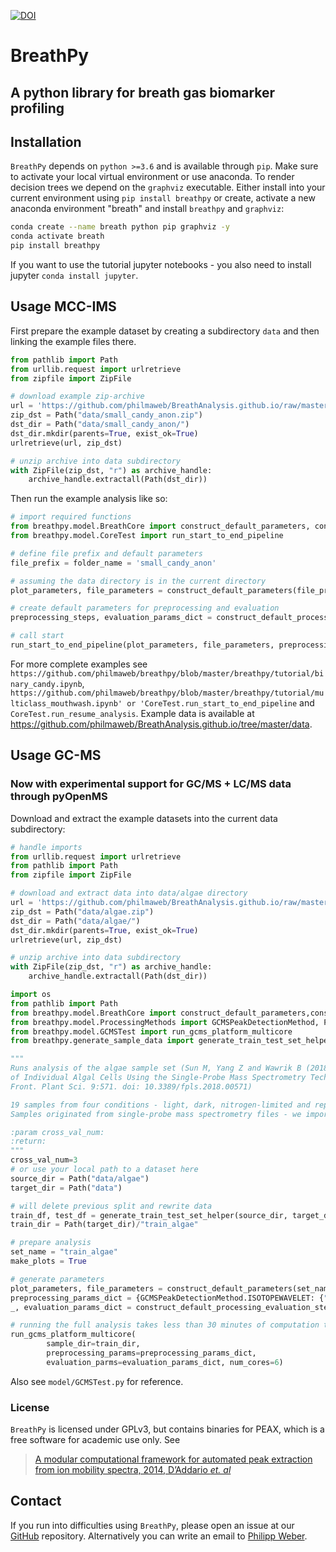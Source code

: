 [![DOI](https://zenodo.org/badge/267952107.svg)](https://zenodo.org/badge/latestdoi/267952107)

# BreathPy
## A python library for breath gas biomarker profiling

## Installation

`BreathPy` depends on `python >=3.6` and is available through `pip`. Make sure to activate your local virtual environment or use anaconda. To render decision trees we depend on the `graphviz` executable. Either install into your current environment using `pip install breathpy` or create, activate a new anaconda environment "breath" and install `breathpy` and `graphviz`:  
```bash
conda create --name breath python pip graphviz -y
conda activate breath
pip install breathpy
```

If you want to use the tutorial jupyter notebooks - you also need to install jupyter `conda install jupyter`.

## Usage MCC-IMS

First prepare the example dataset by creating a subdirectory `data` and then linking the example files there.
```python
from pathlib import Path
from urllib.request import urlretrieve
from zipfile import ZipFile

# download example zip-archive
url = 'https://github.com/philmaweb/BreathAnalysis.github.io/raw/master/data/small_candy_anon.zip'
zip_dst = Path("data/small_candy_anon.zip")
dst_dir = Path("data/small_candy_anon/")
dst_dir.mkdir(parents=True, exist_ok=True)
urlretrieve(url, zip_dst)

# unzip archive into data subdirectory
with ZipFile(zip_dst, "r") as archive_handle:
    archive_handle.extractall(Path(dst_dir))
```   

Then run the example analysis like so:
```python
# import required functions
from breathpy.model.BreathCore import construct_default_parameters, construct_default_processing_evaluation_steps
from breathpy.model.CoreTest import run_start_to_end_pipeline

# define file prefix and default parameters
file_prefix = folder_name = 'small_candy_anon'

# assuming the data directory is in the current directory
plot_parameters, file_parameters = construct_default_parameters(file_prefix, folder_name, make_plots=True)

# create default parameters for preprocessing and evaluation
preprocessing_steps, evaluation_params_dict = construct_default_processing_evaluation_steps()

# call start
run_start_to_end_pipeline(plot_parameters, file_parameters, preprocessing_steps, evaluation_params_dict)
```

For more complete examples see `https://github.com/philmaweb/breathpy/blob/master/breathpy/tutorial/binary_candy.ipynb`, `https://github.com/philmaweb/breathpy/blob/master/breathpy/tutorial/multiclass_mouthwash.ipynb' or 'CoreTest.run_start_to_end_pipeline` and `CoreTest.run_resume_analysis`.
Example data is available at https://github.com/philmaweb/BreathAnalysis.github.io/tree/master/data.

## Usage GC-MS
### Now with experimental support for GC/MS + LC/MS data through pyOpenMS
Download and extract the example datasets into the current data subdirectory:
```python
# handle imports
from urllib.request import urlretrieve
from pathlib import Path
from zipfile import ZipFile

# download and extract data into data/algae directory
url = 'https://github.com/philmaweb/BreathAnalysis.github.io/raw/master/data/algae.zip'
zip_dst = Path("data/algae.zip")
dst_dir = Path("data/algae/")
dst_dir.mkdir(parents=True, exist_ok=True)
urlretrieve(url, zip_dst)

# unzip archive into data subdirectory
with ZipFile(zip_dst, "r") as archive_handle:
    archive_handle.extractall(Path(dst_dir))
```

```python
import os
from pathlib import Path
from breathpy.model.BreathCore import construct_default_parameters,construct_default_processing_evaluation_steps
from breathpy.model.ProcessingMethods import GCMSPeakDetectionMethod, PerformanceMeasure
from breathpy.model.GCMSTest import run_gcms_platform_multicore
from breathpy.generate_sample_data import generate_train_test_set_helper

"""
Runs analysis of the algae sample set (Sun M, Yang Z and Wawrik B (2018) Metabolomic Fingerprints 
of Individual Algal Cells Using the Single-Probe Mass Spectrometry Technique. 
Front. Plant Sci. 9:571. doi: 10.3389/fpls.2018.00571)

19 samples from four conditions - light, dark, nitrogen-limited and replete (post nitrogen-limited)
Samples originated from single-probe mass spectrometry files - we import created featureXML files.

:param cross_val_num:
:return:
"""
cross_val_num=3
# or use your local path to a dataset here
source_dir = Path("data/algae")
target_dir = Path("data")

# will delete previous split and rewrite data
train_df, test_df = generate_train_test_set_helper(source_dir, target_dir, cross_val_num=cross_val_num)
train_dir = Path(target_dir)/"train_algae"

# prepare analysis
set_name = "train_algae"
make_plots = True

# generate parameters
plot_parameters, file_parameters = construct_default_parameters(set_name, set_name, make_plots=make_plots)
preprocessing_params_dict = {GCMSPeakDetectionMethod.ISOTOPEWAVELET: {"hr_data": True}}
_, evaluation_params_dict = construct_default_processing_evaluation_steps(cross_val_num)

# running the full analysis takes less than 30 minutes of computation time using 6 cores - in this example most if not all computations are single core though
run_gcms_platform_multicore(
		sample_dir=train_dir, 
		preprocessing_params=preprocessing_params_dict, 
		evaluation_parms=evaluation_params_dict, num_cores=6)
```
Also see `model/GCMSTest.py` for reference. 

### License
`BreathPy` is licensed under GPLv3, but contains binaries for PEAX, which is a free software for academic use only.
See
> [A modular computational framework for automated peak extraction from ion mobility spectra, 2014, D’Addario *et. al*](https://doi.org/10.1186/1471-2105-15-25)

## Contact
If you run into difficulties using `BreathPy`, please open an issue at our [GitHub](https://github.com/philmaweb/BreathPy) repository. Alternatively you can write an email to [Philipp Weber](mailto:pweber@imada.sdu.dk?subject=[BreathPy]%20BreathPy).

